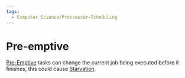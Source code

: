 ```yaml
---
tags:
  - Computer_Science/Proccessor-Scheduling
---
```

# Pre-emptive

[Pre-Emptive](Pre-Emptive.md) tasks can change the current job being executed before it finishes, this could cause [Starvation](Starvation.md).